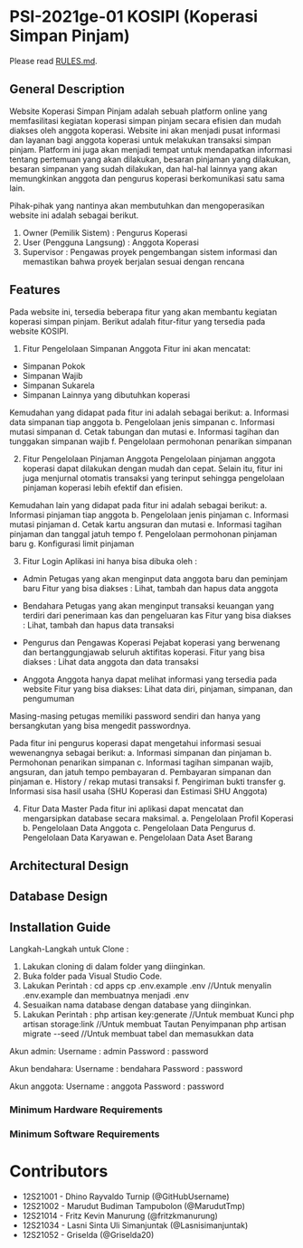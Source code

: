 # PSI-2021ge-01 KOSIPI (Koperasi Simpan Pinjam)
Please read [RULES.md](RULES.md).

## General Description
Website Koperasi Simpan Pinjam adalah sebuah platform online yang memfasilitasi kegiatan koperasi simpan pinjam secara efisien dan mudah diakses oleh anggota koperasi. Website ini akan menjadi pusat informasi dan layanan bagi anggota koperasi untuk melakukan transaksi simpan pinjam. Platform ini juga akan menjadi tempat untuk mendapatkan informasi tentang pertemuan yang akan dilakukan, besaran pinjaman yang dilakukan, besaran simpanan yang sudah dilakukan, dan hal-hal lainnya yang akan memungkinkan anggota dan pengurus koperasi berkomunikasi satu sama lain.

Pihak-pihak yang nantinya akan membutuhkan dan mengoperasikan website ini adalah sebagai berikut.
1. Owner (Pemilik Sistem)    : Pengurus Koperasi
2. User (Pengguna Langsung)  : Anggota Koperasi
3. Supervisor                : Pengawas proyek pengembangan sistem informasi dan memastikan bahwa proyek berjalan sesuai dengan rencana


## Features

Pada website ini, tersedia beberapa fitur yang akan membantu kegiatan koperasi simpan pinjam. Berikut adalah fitur-fitur yang tersedia pada website KOSIPI.

1. Fitur Pengelolaan Simpanan Anggota
Fitur ini akan mencatat:
- Simpanan Pokok
- Simpanan Wajib
- Simpanan Sukarela
- Simpanan Lainnya yang dibutuhkan koperasi

Kemudahan yang didapat pada fitur ini adalah sebagai berikut:
a. Informasi data simpanan tiap anggota
b. Pengelolaan jenis simpanan
c. Informasi mutasi simpanan
d. Cetak tabungan dan mutasi
e. Informasi tagihan dan tunggakan simpanan wajib
f. Pengelolaan permohonan penarikan simpanan

2. Fitur Pengelolaan Pinjaman Anggota
Pengelolaan pinjaman anggota koperasi dapat dilakukan dengan mudah dan cepat. Selain itu, fitur ini juga menjurnal otomatis transaksi yang terinput sehingga pengelolaan pinjaman koperasi lebih efektif dan efisien. 

Kemudahan lain yang didapat pada fitur ini adalah sebagai berikut:
a. Informasi pinjaman tiap anggota
b. Pengelolaan jenis pinjaman
c. Informasi mutasi pinjaman
d. Cetak kartu angsuran dan mutasi
e. Informasi tagihan pinjaman dan tanggal jatuh tempo
f. Pengelolaan permohonan pinjaman baru
g. Konfigurasi limit pinjaman

3. Fitur Login
Aplikasi ini hanya bisa dibuka oleh :
- Admin
Petugas yang akan menginput data anggota baru dan peminjam baru
Fitur yang bisa diakses : Lihat, tambah dan hapus data anggota

- Bendahara
Petugas yang akan menginput transaksi keuangan yang terdiri dari penerimaan kas dan pengeluaran kas
Fitur yang bisa diakses : Lihat, tambah dan hapus data transaksi

- Pengurus dan Pengawas Koperasi
Pejabat koperasi yang berwenang dan bertanggungjawab seluruh aktifitas koperasi.
Fitur yang bisa diakses : Lihat data anggota dan data transaksi

- Anggota
Anggota hanya dapat melihat informasi yang tersedia pada website
Fitur yang bisa diakses: Lihat data diri, pinjaman, simpanan, dan pengumuman

Masing-masing petugas memiliki password sendiri dan hanya yang bersangkutan yang bisa mengedit passwordnya.

Pada fitur ini pengurus koperasi dapat mengetahui informasi sesuai wewenangnya sebagai berikut:
a. Informasi simpanan dan pinjaman
b. Permohonan penarikan simpanan
c. Informasi tagihan simpanan wajib, angsuran, dan jatuh tempo pembayaran
d. Pembayaran simpanan dan pinjaman
e. History / rekap mutasi transaksi
f. Pengiriman bukti transfer
g. Informasi sisa hasil usaha (SHU Koperasi dan Estimasi SHU Anggota)

4. Fitur Data Master
Pada fitur ini aplikasi dapat mencatat dan mengarsipkan database secara maksimal.
a. Pengelolaan Profil Koperasi
b. Pengelolaan Data Anggota
c. Pengelolaan Data Pengurus
d. Pengelolaan Data Karyawan
e. Pengelolaan Data Aset Barang

## Architectural Design

## Database Design

## Installation Guide

Langkah-Langkah untuk Clone :
1. Lakukan cloning di dalam folder yang diinginkan.
2. Buka folder pada Visual Studio Code.
3. Lakukan Perintah :
   cd apps
   cp .env.example .env //Untuk menyalin .env.example dan membuatnya menjadi .env
4. Sesuaikan nama database dengan database yang diinginkan.
5. Lakukan Perintah :
   php artisan key:generate //Untuk membuat Kunci
   php artisan storage:link //Untuk membuat Tautan Penyimpanan
   php artisan migrate --seed //Untuk membuat tabel dan memasukkan data

Akun admin:
Username : admin
Password : password

Akun bendahara:
Username : bendahara
Password : password

Akun anggota:
Username : anggota
Password : password

### Minimum Hardware Requirements

### Minimum Software Requirements


# Contributors
+ 12S21001 - Dhino Rayvaldo Turnip (@GitHubUsername)
+ 12S21002 - Marudut Budiman Tampubolon (@MarudutTmp)
+ 12S21014 - Fritz Kevin Manurung (@fritzkmanurung)
+ 12S21034 - Lasni Sinta Uli Simanjuntak (@Lasnisimanjuntak)
+ 12S21052 - Griselda (@Griselda20)
